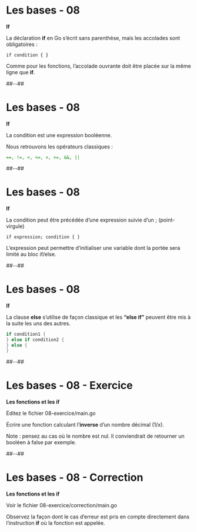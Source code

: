 <!-- .slide: class="with-code" -->

# Les bases - 08

**If**

La déclaration **if** en Go s’écrit sans parenthèse, mais les accolades sont obligatoires :

`
if condition {
}
`

Comme pour les fonctions, l’accolade ouvrante doit être placée sur la même ligne que **if**.


##--##
<!-- .slide: class="with-code" -->

# Les bases - 08

**If**

La condition est une expression booléenne.

Nous retrouvons les opérateurs classiques :

<span style="color: green">`==, !=, <, <=, >, >=, &&, ||`</span>


##--##
<!-- .slide: class="with-code" -->

# Les bases - 08

**If**

La condition peut être précédée d’une expression suivie d’un ; (point-virgule)

`
if expression; condition {
 }
 `

L’expression peut permettre d’initialiser une variable dont la portée sera limité au bloc if/else.


##--##
<!-- .slide: class="with-code" -->

# Les bases - 08

**If**

La clause **else** s’utilise de façon classique et les **“else if”** peuvent être mis à la suite les uns des autres.

```Go
if condition1 {
} else if condition2 {
} else {
}
```
<!-- .element: class="big-code" -->


##--##
<!-- .slide: class="sfeir-bg-white-3" -->

# Les bases - 08 - Exercice

**Les fonctions et les if**

Éditez le fichier 08-exercice/main.go

Écrire une fonction calculant l’**inverse** d’un nombre décimal (1/x).

Note : pensez au cas où le nombre est nul. Il conviendrait de retourner un booléen à false par exemple.


##--##
<!-- .slide: class="sfeir-bg-white-3" -->

# Les bases - 08 - Correction

**Les fonctions et les if**

Voir le fichier 08-exercice/correction/main.go

Observez la façon dont le cas d’erreur est pris en compte directement dans l’instruction **if** où la fonction est appelée.


